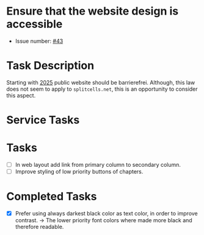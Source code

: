 # Ensure that the website design is accessible
* Issue number: [\#43](https://codeberg.org/splitcells-net/net.splitcells.network.community/issues/43)
# Task Description
Starting with [2025](https://www.golem.de/news/barrierefreiheit-deutsche-webseiten-sind-versetzungsgefaehrdet-2409-188655.html)
public website should be barrierefrei.
Although, this law does not seem to apply to `splitcells.net`,
this is an opportunity to consider this aspect.
# Service Tasks

# Tasks
* [ ] In web layout add link from primary column to secondary column.
* [ ] Improve styling of low priority buttons of chapters.
# Completed Tasks
* [x] Prefer using always darkest black color as text color,
  in order to improve contrast.
  -> The lower priority font colors where made more black and therefore readable.
